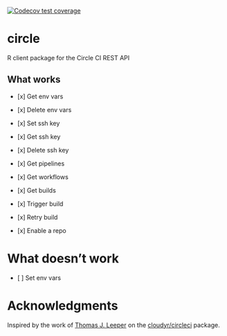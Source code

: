 
<!-- badges: start -->

[![Codecov test
coverage](https://codecov.io/gh/pat-s/circle/branch/master/graph/badge.svg)](https://codecov.io/gh/pat-s/circle?branch=master)
<!-- badges: end -->

# circle

R client package for the Circle CI REST API

## What works

  - \[x\] Get env vars

  - \[x\] Delete env vars

  - \[x\] Set ssh key

  - \[x\] Get ssh key

  - \[x\] Delete ssh key

  - \[x\] Get pipelines

  - \[x\] Get workflows

  - \[x\] Get builds

  - \[x\] Trigger build

  - \[x\] Retry build

  - \[x\] Enable a repo

# What doesn’t work

  - \[ \] Set env vars

# Acknowledgments

Inspired by the work of [Thomas J. Leeper](https://github.com/leeper) on
the [cloudyr/circleci](https://github.com/cloudyr/circleci) package.
